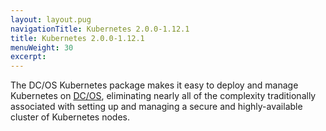 ```yaml
---
layout: layout.pug
navigationTitle: Kubernetes 2.0.0-1.12.1
title: Kubernetes 2.0.0-1.12.1
menuWeight: 30
excerpt:
---
```


The DC/OS Kubernetes package makes it easy to deploy and manage Kubernetes on [DC/OS](https://mesosphere.com/product/), eliminating nearly all of the complexity traditionally associated with setting up and managing a secure and highly-available cluster of Kubernetes nodes.
